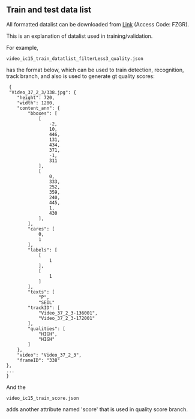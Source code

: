 ## Train and test data listAll formatted datalist can be downloaded from [Link](https://one.hikvision.com/#/link/ypQhfmqtevI7MS3vxMl2) (Access Code: FZGR).This is an explanation of datalist used in training/validation.For example,    video_ic15_train_datatlist_filterLess3_quality.json    has the format below, which can be used to train detection, recognition, track branch, and also is used to generate gt quality scores:          {     "Video_37_2_3/338.jpg": {        "height": 720,        "width": 1280,        "content_ann": {            "bboxes": [                [                    -2,                    10,                    446,                    131,                    434,                    371,                    -1,                    311                ],                [                    0,                    333,                    252,                    359,                    240,                    445,                    1,                    430                ],            ],            "cares": [                0,                1            ],            "labels": [                [                    1                ],                [                    1                ]            ],            "texts": [                "P",                "SEIL"            "trackID": [                "Video_37_2_3-136001",                "Video_37_2_3-172001"            ],            "qualities": [                "HIGH",                "HIGH"            ]        },        "video": "Video_37_2_3",        "frameID": "338"    },    ...    }And the        video_ic15_train_score.jsonadds another attribute named 'score' that is used in quality score branch.   